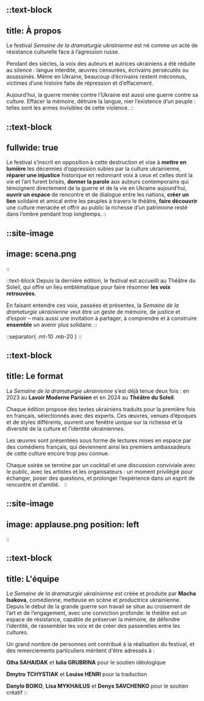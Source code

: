 ::text-block
---
title: À propos
---
Le festival _Semaine de la dramaturgie ukrainienne_ est né comme un acte de résistance culturelle face à l’agression russe.

Pendant des siècles, la voix des auteurs et autrices ukrainiens a été réduite au silence : langue interdite, œuvres censurées, écrivains persécutés ou assassinés. Même en Ukraine, beaucoup d’écrivains restent méconnus, victimes d’une histoire faite de répression et d’effacement.

Aujourd’hui, la guerre menée contre l’Ukraine est aussi une guerre contre sa culture. Effacer la mémoire, détruire la langue, nier l’existence d’un peuple : telles sont les armes invisibles de cette violence.
::

::text-block
---
fullwide: true
---
Le festival s’inscrit en opposition à cette destruction et vise à **mettre en lumière** les décennies d’oppression subies par la culture ukrainienne, **réparer une injustice** historique en redonnant voix à ceux et celles dont la vie et l’art furent brisés, **donner la parole** aux auteurs contemporains qui témoignent directement de la guerre et de la vie en Ukraine aujourd’hui, **ouvrir un espace** de rencontre et de dialogue entre les nations, **créer un lien** solidaire et amical entre les peuples à travers le théâtre, **faire découvrir** une culture menacée et offrir au public la richesse d’un patrimoine resté dans l’ombre pendant trop longtemps.
::

::site-image
---
image: scena.png
---
::

::text-block
Depuis la dernière édition, le festival est accueilli au Théâtre du Soleil, qui offre un lieu emblématique pour faire résonner **les voix retrouvées**.

En faisant entendre ces voix, passées et présentes, la _Semaine de la dramaturgie ukrainienne_ veut être un geste de mémoire, de justice et d’espoir – mais aussi une invitation à partager, à comprendre et à construire **ensemble** un avenir plus solidaire.
::

::separator{ .mt-10 .mb-20 }
::

::text-block
---
title: Le format
---
La _Semaine de la dramaturgie ukrainienne_ s’est déjà tenue deux fois : en 2023 au **Lavoir Moderne Parisien** et en 2024 au **Théâtre du Soleil**.

Chaque édition propose des textes ukrainiens traduits pour la première fois en français, sélectionnés avec des experts. Ces œuvres, venues d’époques et de styles différents, ouvrent une fenêtre unique sur la richesse et la diversité de la culture et l’identité ukrainiennes. 

Les œuvres sont présentées sous forme de lectures mises en espace par des comédiens français, qui deviennent ainsi les premiers ambassadeurs de cette culture encore trop peu connue.

Chaque soirée se termine par un cocktail et une discussion conviviale avec le public, avec les artistes et les organisateurs : un moment privilégié pour échanger, poser des questions, et prolonger l’expérience dans un esprit de rencontre et d’amitié.  
::

::site-image
---
image: applause.png
position: left
---
::

::text-block
---
title: L'équipe
---
_La Semaine de la dramaturgie ukrainienne_ est créée et produite par **Macha Isakova**, comédienne, metteuse en scène et productrice ukrainienne.
Depuis le début de la grande guerre son travail se situe au croisement de l’art et de l’engagement, avec une conviction profonde: le théâtre est un espace de résistance, capable de préserver la mémoire, de défendre l’identité, de rassembler les voix et de créer des passerelles entre les cultures.

Un grand nombre de personnes ont contribué à la réalisation du festival, et des remerciements particuliers méritent d'être adressés à :

**Olha SAHAIDAK** et **Iulia GRUBRINA** pour le soutien idéologique

**Dmytro TCHYSTIAK** et **Louise HENRI** pour la traduction

**Danylo BOIKO**, **Lisa MYKHAILUS** et **Denys SAVCHENKO** pour le soutien créatif
::
